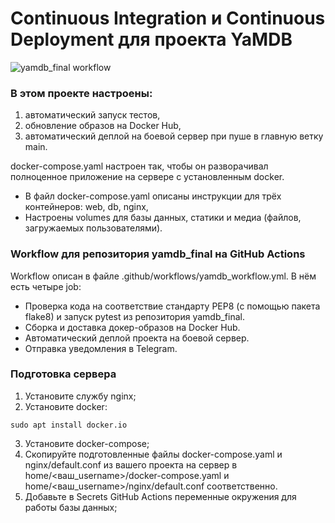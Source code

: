 # Continuous Integration и Continuous Deployment для проекта YaMDB

![yamdb_final workflow](https://github.com/work-development/yamdb_final/workflows/yamdb_final_workflow/badge.svg)

### В этом проекте настроены:   

1. автоматический запуск тестов,      
2. обновление образов на Docker Hub,    
3. автоматический деплой на боевой сервер при пуше в главную ветку main.      

docker-compose.yaml настроен так, чтобы он разворачивал полноценное приложение на сервере с установленным docker.   

- В файл docker-compose.yaml описаны инструкции для трёх контейнеров: web, db, nginx,         
- Настроены volumes для базы данных, статики и медиа (файлов, загружаемых пользователями).    
         

### Workflow для репозитория yamdb_final на GitHub Actions      

Workflow описан в файле .github/workflows/yamdb_workflow.yml. В нём есть четыре job:     

- Проверка кода на соответствие стандарту PEP8 (с помощью пакета flake8) и запуск pytest из репозитория yamdb_final.   
- Сборка и доставка докер-образов на Docker Hub.    
- Автоматический деплой проекта на боевой сервер.    
- Отправка уведомления в Telegram.    

### Подготовка сервера     

1. Установите службу nginx;   
2. Установите docker:    
```
sudo apt install docker.io
```
3. Установите docker-compose;    
4. Скопируйте подготовленные файлы docker-compose.yaml и nginx/default.conf из вашего проекта на сервер в home/<ваш_username>/docker-compose.yaml и home/<ваш_username>/nginx/default.conf соответственно.         
5. Добавьте в Secrets GitHub Actions переменные окружения для работы базы данных;        
